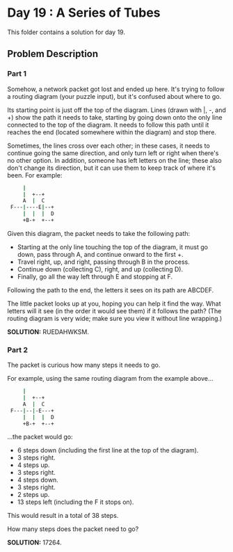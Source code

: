 # Day 19 : A Series of Tubes

This folder contains a solution for day 19.

## Problem Description

### Part 1

Somehow, a network packet got lost and ended up here. It's trying to follow a routing diagram (your puzzle input), but it's confused about where to go.

Its starting point is just off the top of the diagram. Lines (drawn with |, -, and +) show the path it needs to take, starting by going down onto the only line connected to the top of the diagram. It needs to follow this path until it reaches the end (located somewhere within the diagram) and stop there.

Sometimes, the lines cross over each other; in these cases, it needs to continue going the same direction, and only turn left or right when there's no other option. In addition, someone has left letters on the line; these also don't change its direction, but it can use them to keep track of where it's been. For example:

```bash
     |          
     |  +--+    
     A  |  C    
 F---|----E|--+ 
     |  |  |  D 
     +B-+  +--+ 
```

Given this diagram, the packet needs to take the following path:

  * Starting at the only line touching the top of the diagram, it must go down, pass through A, and continue onward to the first +.
  * Travel right, up, and right, passing through B in the process.
  * Continue down (collecting C), right, and up (collecting D).
  * Finally, go all the way left through E and stopping at F.

Following the path to the end, the letters it sees on its path are ABCDEF.

The little packet looks up at you, hoping you can help it find the way. What letters will it see (in the order it would see them) if it follows the path? (The routing diagram is very wide; make sure you view it without line wrapping.)


**SOLUTION:** RUEDAHWKSM.

### Part 2

The packet is curious how many steps it needs to go.

For example, using the same routing diagram from the example above...

```bash
     |          
     |  +--+    
     A  |  C    
 F---|--|-E---+ 
     |  |  |  D 
     +B-+  +--+ 
```

...the packet would go:

  * 6 steps down (including the first line at the top of the diagram).
  * 3 steps right.
  * 4 steps up.
  * 3 steps right.
  * 4 steps down.
  * 3 steps right.
  * 2 steps up.
  * 13 steps left (including the F it stops on).

This would result in a total of 38 steps.

How many steps does the packet need to go?

**SOLUTION:** 17264.
